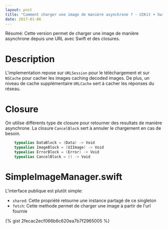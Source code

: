 ```yaml
---
layout: post
title: "Comment charger une image de manière asynchrone ? - UIKit + Swift + closures"
date: 2017-01-06
---
```


Résumé: Cette version permet de charger une image de manière asynchrone depuis une URL avec Swift et des closures.

# Description

L'implementation repose sur `URLSession` pour le téléchargement et sur `NSCache` pour cacher les images caching decoded images. De plus, un niveau de cache supplémentaire `URLCache` sert à cacher les réponses du réseau.

# Closure

On utilise différents type de closure pour retourner des resultats de manière asynchrone. La closure `CancelBlock` sert à annuler le chargement en cas de besoin.

```swift
    typealias DataBlock = (Data) -> Void
    typealias ImageBlock = (UIImage) -> Void
    typealias ErrorBlock = (Error) -> Void
    typealias CancelBlock = () -> Void
```

# SimpleImageManager.swift

L'interface publique est plutôt simple:

- `shared`: Cette propriété retourne une instance partagé de ce singleton
- `fetch`: Cette methode permet de charger une image à partir de l'url fournie

{% gist 2fecac2ecf066b6c620ea7b7f2965005 %}
